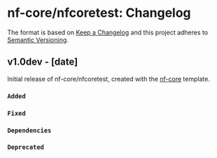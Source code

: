 # nf-core/nfcoretest: Changelog

The format is based on [Keep a Changelog](https://keepachangelog.com/en/1.0.0/)
and this project adheres to [Semantic Versioning](https://semver.org/spec/v2.0.0.html).

## v1.0dev - [date]

Initial release of nf-core/nfcoretest, created with the [nf-core](https://nf-co.re/) template.

### `Added`

### `Fixed`

### `Dependencies`

### `Deprecated`
